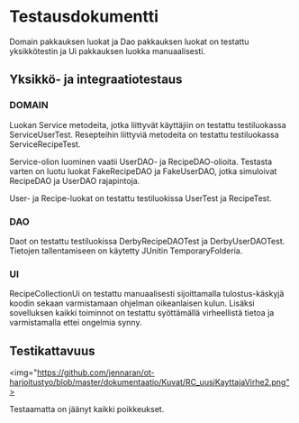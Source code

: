 # Testausdokumentti

Domain pakkauksen luokat ja Dao pakkauksen luokat on testattu yksikkötestin
 ja Ui pakkauksen luokka manuaalisesti.

## Yksikkö- ja integraatiotestaus

### DOMAIN

Luokan Service metodeita, jotka liittyvät käyttäjiin on testattu testiluokassa ServiceUserTest.
Resepteihin liittyviä metodeita on testattu testiluokassa ServiceRecipeTest. 

Service-olion luominen vaatii UserDAO- ja RecipeDAO-olioita. Testasta varten on luotu luokat
FakeRecipeDAO ja FakeUserDAO, jotka simuloivat RecipeDAO ja UserDAO rajapintoja. 

User- ja Recipe-luokat on testattu testiluokissa UserTest ja RecipeTest.

### DAO

Daot on testattu testiluokissa DerbyRecipeDAOTest ja DerbyUserDAOTest. Tietojen tallentamiseen 
on käytetty JUnitin TemporaryFolderia.

### UI

RecipeCollectionUi on testattu manuaalisesti sijoittamalla tulostus-käskyjä koodin sekaan
varmistamaan ohjelman oikeanlaisen kulun. Lisäksi sovelluksen kaikki toiminnot on testattu
syöttämällä virheellistä tietoa ja varmistamalla ettei ongelmia synny.

## Testikattavuus

<img="https://github.com/jennaran/ot-harjoitustyo/blob/master/dokumentaatio/Kuvat/RC_uusiKayttajaVirhe2.png">

Testaamatta on jäänyt kaikki poikkeukset.

##
